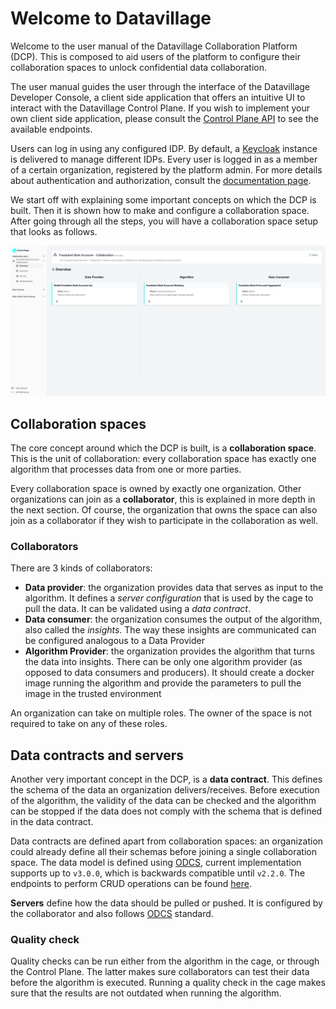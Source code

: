 # Welcome to Datavillage

Welcome to the user manual of the Datavillage Collaboration Platform (DCP). This is composed to aid users of the platform to configure their collaboration spaces to unlock confidential data collaboration.

The user manual guides the user through the interface of the Datavillage Developer Console, a client side application that offers an intuitive UI to interact with the Datavillage Control Plane. If you wish to implement your own client side application, please consult the [Control Plane API](/docs/api/control-plane) to see the available endpoints.

Users can log in using any configured IDP. By default, a [Keycloak](https://www.keycloak.org/) instance is delivered to manage different IDPs. Every user is logged in as a member of a certain organization, registered by the platform admin. For more details about authentication and authorization, consult the [documentation page](/docs/user-manual/collaboration-space-owner/auth).

We start off with explaining some important concepts on which the DCP is built. Then it is shown how to make and configure a collaboration space. After going through all the steps, you will have a collaboration space setup that looks as follows.

![screenshot of final state of collaboration space in Datavillage Developer Console](img/36_overview_dataconsumer_configured.png)

## Collaboration spaces

The core concept around which the DCP is built, is a **collaboration space**. This is the unit of collaboration: every collaboration space has exactly one algorithm that processes data from one or more parties.

Every collaboration space is owned by exactly one organization. Other organizations can join as a **collaborator**, this is explained in more depth in the next section. Of course, the organization that owns the space can also join as a collaborator if they wish to participate in the collaboration as well.

### Collaborators

There are 3 kinds of collaborators:

- **Data provider**: the organization provides data that serves as input to the algorithm. It defines a _server configuration_ that is used by the cage to pull the data. It can be validated using a _data contract_.
- **Data consumer**: the organization consumes the output of the algorithm, also called the _insights_. The way these insights are communicated can be configured analogous to a Data Provider
- **Algorithm Provider**: the organization provides the algorithm that turns the data into insights. There can be only one algorithm provider (as opposed to data consumers and producers). It should create a docker image running the algorithm and provide the parameters to pull the image in the trusted environment

An organization can take on multiple roles. The owner of the space is not required to take on any of these roles.

## Data contracts and servers

Another very important concept in the DCP, is a **data contract**. This defines the schema of the data an organization delivers/receives. Before execution of the algorithm, the validity of the data can be checked and the algorithm can be stopped if the data does not comply with the schema that is defined in the data contract.

Data contracts are defined apart from collaboration spaces: an organization could already define all their schemas before joining a single collaboration space.
The data model is defined using [ODCS](https://bitol-io.github.io/open-data-contract-standard/v3.0.0/), current implementation supports up to `v3.0.0`, which is backwards compatible until `v2.2.0`. The endpoints to perform CRUD operations can be found [here](/dv-documentation/docs/api/control-plane/data-contracts).

**Servers** define how the data should be pulled or pushed. It is configured by the collaborator and also follows [ODCS](https://bitol-io.github.io/open-data-contract-standard/v3.0.0/) standard.

### Quality check

Quality checks can be run either from the algorithm in the cage, or through the Control Plane. The latter makes sure collaborators can test their data before the algorithm is executed. Running a quality check in the cage makes sure that the results are not outdated when running the algorithm.
